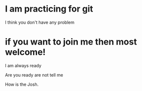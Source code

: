 # I am practicing for git

I think you don't have any problem

# if you want to join me then most welcome!

I am always ready

Are you ready are not tell me 

How is the Josh.